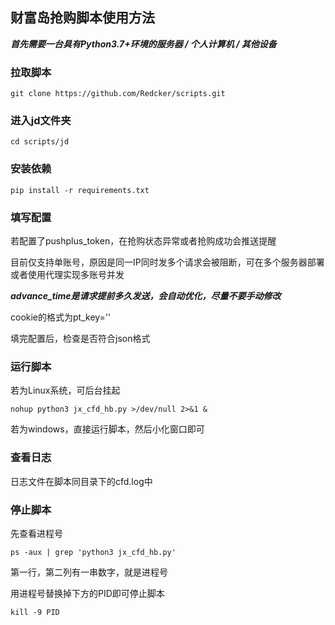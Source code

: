 ## 财富岛抢购脚本使用方法

***首先需要一台具有Python3.7+环境的服务器 / 个人计算机 / 其他设备***

### 拉取脚本

```shell
git clone https://github.com/Redcker/scripts.git
```

### 进入jd文件夹

```shell
cd scripts/jd
```

### 安装依赖

```shell
pip install -r requirements.txt
```

### 填写配置

若配置了pushplus_token，在抢购状态异常或者抢购成功会推送提醒

目前仅支持单账号，原因是同一IP同时发多个请求会被阻断，可在多个服务器部署或者使用代理实现多账号并发

***advance_time是请求提前多久发送，会自动优化，尽量不要手动修改***

cookie的格式为pt_key=''

填完配置后，检查是否符合json格式

### 运行脚本

若为Linux系统，可后台挂起

```shell
nohup python3 jx_cfd_hb.py >/dev/null 2>&1 &
```

若为windows，直接运行脚本，然后小化窗口即可

### 查看日志

日志文件在脚本同目录下的cfd.log中

### 停止脚本

先查看进程号

```shell
ps -aux | grep 'python3 jx_cfd_hb.py'
```

第一行，第二列有一串数字，就是进程号 

用进程号替换掉下方的PID即可停止脚本

```shell
kill -9 PID
```






